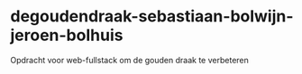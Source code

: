 # degoudendraak-sebastiaan-bolwijn-jeroen-bolhuis
Opdracht voor web-fullstack om de gouden draak te verbeteren
